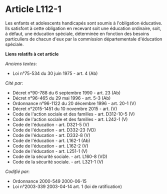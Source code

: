 # Article L112-1

Les enfants et adolescents handicapés sont soumis à l'obligation éducative. Ils satisfont à cette obligation en recevant soit
une éducation ordinaire, soit, à défaut, une éducation spéciale, déterminée en fonction des besoins particuliers de chacun
d'eux par la commission départementale d'éducation spéciale.

**Liens relatifs à cet article**

_Anciens textes_:

  - Loi n°75-534 du 30 juin 1975 - art. 4 (Ab)

_Cité par_:

  - Décret n°90-788 du 6 septembre 1990 - art. 23 (Ab)
  - Décret n°96-465 du 29 mai 1996 - art. 5-3 (Ab)
  - Ordonnance n°96-1122 du 20 décembre 1996 - art. 20-1 (V)
  - Décret n°2015-1451 du 10 novembre 2015 - art. (V)
  - Code de l'action sociale et des familles - art. D312-10-5 (V)
  - Code de l'action sociale et des familles - art. L242-1 (V)
  - Code de l'éducation - art. D321-5 (V)
  - Code de l'éducation - art. D332-23 (VD)
  - Code de l'éducation - art. D332-8 (V)
  - Code de l'éducation - art. L162-1 (Ab)
  - Code de l'éducation - art. L162-2 (V)
  - Code de l'éducation - art. L251-1 (V)
  - Code de la sécurité sociale. - art. L160-8 (VD)
  - Code de la sécurité sociale. - art. L321-1 (V)

_Codifié par_:

  - Ordonnance 2000-549 2000-06-15
  - Loi n°2003-339 2003-04-14 art. 1 (loi de ratification)
